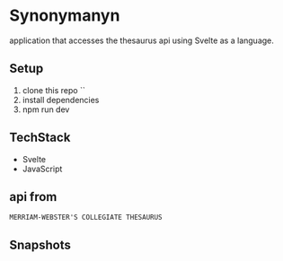# Synonymanyn
application that accesses the thesaurus api using Svelte as a language.

## Setup

1. clone this repo
``
2. install dependencies
3. npm run dev

## TechStack

* Svelte
* JavaScript

## api from

`MERRIAM-WEBSTER'S COLLEGIATE THESAURUS`

## Snapshots
